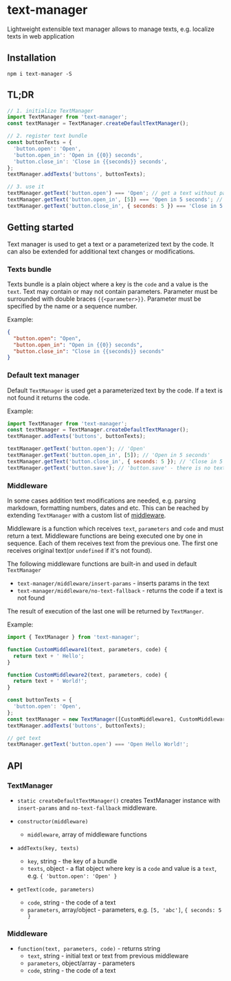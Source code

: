 # text-manager

Lightweight extensible text manager allows to manage texts, e.g. localize texts in web application


## Installation

`npm i text-manager -S`


## TL;DR

```javascript
// 1. initialize TextManager
import TextManager from 'text-manager';
const textManager = TextManager.createDefaultTextManager();

// 2. register text bundle
const buttonTexts = {
  'button.open': 'Open',
  'button.open_in': 'Open in {{0}} seconds',
  'button.close_in': 'Close in {{seconds}} seconds',
};
textManager.addTexts('buttons', buttonTexts);

// 3. use it
textManager.getText('button.open') === 'Open'; // get a text without parameters
textManager.getText('button.open_in', [5]) === 'Open in 5 seconds'; // get a text with ordered parameters
textManager.getText('button.close_in', { seconds: 5 }) === 'Close in 5 seconds'; // get a text with named parameters
```


## Getting started

Text manager is used to get a text or a parameterized text by the code.
It can also be extended for additional text changes or modifications.

### Texts bundle

Texts bundle is a plain object where a key is the `code` and a value is the `text`.
Text may contain or may not contain parameters. Parameter must be surrounded with double braces `{{<parameter>}}`.
Parameter must be specified by the name or a sequence number. 

Example:
```json
{
  "button.open": "Open",
  "button.open_in": "Open in {{0}} seconds",
  "button.close_in": "Close in {{seconds}} seconds"
}
```

### Default text manager

Default `TextManager` is used get a parameterized text by the code. If a text is not found it returns the code.

Example:
```javascript
import TextManager from 'text-manager';
const textManager = TextManager.createDefaultTextManager();
textManager.addTexts('buttons', buttonTexts);

textManager.getText('button.open'); // 'Open'
textManager.getText('button.open_in', [5]); // 'Open in 5 seconds'
textManager.getText('button.close_in', { seconds: 5 }); // 'Close in 5 seconds'
textManager.getText('button.save'); // 'button.save' - there is no text for the code
```

### Middleware

In some cases addition text modifications are needed, e.g. parsing markdown, formatting numbers, dates and etc.
This can be reached by extending `TextManager` with a custom list of [middleware](#middleware).

Middleware is a function which receives `text`, `parameters` and `code` and must return a text.
Middleware functions are being executed one by one in sequence. Each of them receives text from the previous one.
The first one receives original text(or `undefined` if it's not found).

The following middleware functions are built-in and used in default `TextManager`
- `text-manager/middleware/insert-params` - inserts params in the text
- `text-manager/middleware/no-text-fallback` - returns the code if a text is not found

The result of execution of the last one will be returned by `TextManger`.

Example:
```javascript
import { TextManager } from 'text-manager';

function CustomMiddleware1(text, parameters, code) {
  return text + ' Hello';
}

function CustomMiddleware2(text, parameters, code) {
  return text + ' World!';
}

const buttonTexts = {
  'button.open': 'Open',
};
const textManager = new TextManager([CustomMiddleware1, CustomMiddleware2]);
textManager.addTexts('buttons', buttonTexts);

// get text
textManager.getText('button.open') === 'Open Hello World!';
```


## API

### TextManager

- `static createDefaultTextManager()` creates TextManager instance with `insert-params` and `no-text-fallback` middleware.

- `constructor(middleware)`
  - `middleware`, array of middleware functions

- `addTexts(key, texts)`
  - `key`, string - the key of a bundle
  - `texts`, object - a flat object where key is a `code` and value is a `text`, e.g. `{ 'button.open': 'Open' }`

- `getText(code, parameters)`
  - `code`, string - the code of a text
  - `parameters`, array/object - parameters, e.g. `[5, 'abc']`, `{ seconds: 5 }`

### Middleware

- `function(text, parameters, code)` - returns string
  - `text`, string - initial text or text from previous middleware
  - `parameters`, object/array - parameters
  - `code`, string - the code of a text
